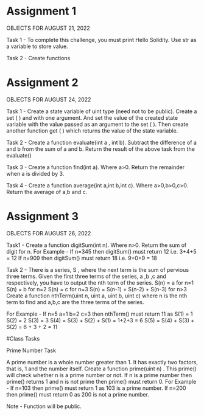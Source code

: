 # Assignment 1

OBJECTS FOR AUGUST 21, 2022

Task 1 - To complete this challenge, you must print Hello Solidity. Use str as a variable to store value.

Task 2 - Create functions

# Assignment 2

OBJECTS FOR AUGUST 24, 2022

Task 1 - Create a state variable of uint type (need not to be public). Create a set ( ) and with one argument. And set the value of the created state variable with the value passed as an argument to the set ( ). Then create another function get ( ) which returns the value of the state variable.

Task 2 - Create a function evaluate(int a , int b).
Subtract the difference of a and b from the sum of a and b.
Return the result of the above task from the evaluate()

Task 3 - Create a function find(int a). Where a>0.
Return the remainder when a is divided by 3.

Task 4 - Create a function average(int a,int b,int c). Where a>0,b>0,c>0.
Return the average of a,b and c.

# Assignment 3

OBJECTS FOR AUGUST 26, 2022 

Task1 - Create a function digitSum(int n). Where n>0.
Return the sum of digit for n.
For Example - If n=345 then digitSum() must return 12 i.e. 3+4+5 = 12
If n=909 then digitSum() must return 18 i.e. 9+0+9 = 18

Task 2 - There is a series, S , where the next term is the sum of pervious three terms. Given the first three terms of the series, a ,b ,c and respectively, you have to output the nth term of the series.
S(n) = a for n=1
S(n) = b for n=2
S(n) = c for n=3
S(n) = S(n-1) + S(n-2) + S(n-3) for n>3
Create a function nthTerm(uint n, uint a, uint b, uint c) where n is the nth term to find and a,b,c are the three terms of the series.

For Example - If n=5 a=1 b=2 c=3 then nthTerm() must return 11 as S(1) = 1 S(2) = 2
S(3) = 3 S(4) = S(3) + S(2) + S(1) = 1+2+3 = 6 S(5) = S(4) + S(3) + S(2) = 6 + 3 + 2 = 11

#Class Tasks

Prime Number
Task

A prime number is a whole number greater than 1. It has exactly two factors, that is, 1 and the number itself.
Create a function prime(uint n) . This prime() will check whether n is a prime number or not.
If n is a prime number then prime() returns 1 and n is not prime then prime() must return 0.
For Example - If n=103 then prime() must return 1 as 103 is a prime number. If n=200 then prime() must return 0 as 200 is not a prime number.

Note - Function will be public.
